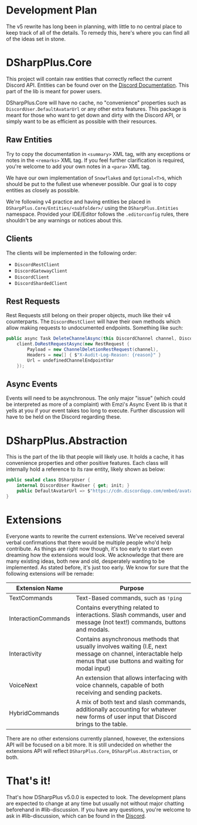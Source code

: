 # Development Plan
The v5 rewrite has long been in planning, with little to no central place to keep track of all of the details. To remedy this, here's where you can find all of the ideas set in stone.

# DSharpPlus.Core
This project will contain raw entities that correctly reflect the current Discord API. Entities can be found over on the [Discord Documentation](https://discord.com/developers/docs/intro). This part of the lib is meant for power users.

DSharpPlus.Core will have no cache, no "convenience" properties such as `DiscordUser.DefaultAvatarUrl` or any other extra features. This package is meant for those who want to get down and dirty with the Discord API, or simply want to be as efficient as possible with their resources.

## Raw Entities
Try to copy the documentation in `<summary>` XML tag, with any exceptions or notes in the `<remarks>` XML tag. If you feel further clarification is required, you're welcome to add your own notes in a `<para>` XML tag.

We have our own implementation of `Snowflake`s and `Optional<T>`s, which should be put to the fullest use whenever possible. Our goal is to copy entities as closely as possible.

We're following v4 practice and having entities be placed in `DSharpPlus.Core/Entities/<subfolder>/` using the `DSharpPlus.Entities` namespace. Provided your IDE/Editor follows the `.editorconfig` rules, there shouldn't be any warnings or notices about this.

## Clients
The clients will be implemented in the following order:
- `DiscordRestClient`
- `DiscordGatewayClient`
- `DiscordClient`
- `DiscordShardedClient`

## Rest Requests
Rest Requests still belong on their proper objects, much like their v4 counterparts. The `DiscordRestClient` will have their own methods which allow making requests to undocumented endpoints. Something like such:
```cs
public async Task DeleteChannelAsync(this DiscordChannel channel, DiscordClient client, string? reason) =>
    client.DoRestRequestAsync(new RestRequest {
    	Payload = new ChannelDeletionRestRequest(channel),
    	Headers = new[] { $"X-Audit-Log-Reason: {reason}" }
    	Url = undefinedChannelEndpointVar
    });
```

## Async Events
Events will need to be asynchronous. The only major "issue" (which could be interpreted as more of a complaint) with Emzi's Async Event lib is that it yells at you if your event takes too long to execute. Further discussion will have to be held on the Discord regarding these.

# DSharpPlus.Abstraction
This is the part of the lib that people will likely use. It holds a cache, it has convenience properties and other positive features. Each class will internally hold a reference to its raw entity, likely shown as below:
```cs
public sealed class DSharpUser {
	internal DiscordUser RawUser { get; init; }
	public DefaultAvatarUrl => $"https://cdn.discordapp.com/embed/avatars/{(this.RawUser.Discriminator % 5).ToString(CultureInfo.InvariantCulture)}.png?size=4096"; // This url should be using the ENDPOINTS static class
}
```

# Extensions
Everyone wants to rewrite the current extensions. We've received several verbal confirmations that there would be multiple people who'd help contribute. As things are right now though, it's too early to start even dreaming how the extensions would look. We acknowledge that there are many existing ideas, both new and old, desperately wanting to be implemented. As stated before, it's just too early. We know for sure that the following extensions *will*  be remade:

| Extension Name | Purpose |
| --- | --- |
| TextCommands | Text-Based commands, such as `!ping` |
| InteractionCommands | Contains everything related to interactions. Slash commands, user and message (not text!) commands, buttons and modals. |
| Interactivity | Contains asynchronous methods that usually involves waiting (I.E, next message on channel, interactable help menus that use buttons and waiting for modal input) |
| VoiceNext | An extension that allows interfacing with voice channels, capable of both receiving and sending packets. |
| HybridCommands | A mix of both text and slash commands, additionally accounting for whatever new forms of user input that Discord brings to the table. |

There are no other extensions currently planned, however, the extensions API will be focused on a bit more. It is still undecided on whether the extensions API will reflect `DSharpPlus.Core`, `DSharpPlus.Abstraction`, or both.
# That's it!
That's how DSharpPlus v5.0.0 is expected to look. The development plans are expected to change at any time but usually not without major chatting beforehand in #lib-discussion. If you have any questions, you're welcome to ask in #lib-discussion, which can be found in the [Discord](https://discord.gg/dsharpplus). 
